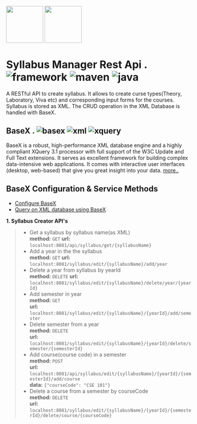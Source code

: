 <a href="https://spring.io/projects/spring-boot"><img src="https://spring.io/images/spring-initializr-4291cc0115eb104348717b82161a81de.svg" height="100px" /></a>
<a href="https://basex.org/"><img src="https://basex.org/images/basex.svg" height="100px" /></a>
<br>

# Syllabus Manager Rest Api . ![framework](https://img.shields.io/badge/spring--boot-2.2.2.RELEASE-green) ![maven](https://img.shields.io/badge/maven-3.6.0-orange)  ![java](https://img.shields.io/badge/java-8-blue) 
A RESTful API to create syllabus. It allows to create curse types(Theory, Laboratory, Viva etc) and corresponding input forms for the courses. Syllabus is stored as XML. The CRUD operation in the XML Database is handled with BaseX.

## BaseX . ![basex](https://img.shields.io/badge/basex-9.0-red) ![xml](https://img.shields.io/badge/-XML-red) ![xquery](https://img.shields.io/badge/XQuery-3.1-red)
BaseX is a robust, high-performance XML database engine and a highly compliant XQuery 3.1 processor with full support of the W3C Update and Full Text extensions. It serves as excellent framework for building complex data-intensive web applications.
It comes with interactive user interfaces (desktop, web-based) that give you great insight into your data. <a href="https://basex.org/">more..</a>

## BaseX Configuration & Service Methods
- <a href="https://github.com/kmtusher97/Syllabus-Manager-Rest-Api/blob/master/src/main/java/com/manager/syllabus/syllabus/configuration/BaseXConfiguration.java">Configure BaseX </a> 
- <a href="https://github.com/kmtusher97/Syllabus-Manager-Rest-Api/blob/master/src/main/java/com/manager/syllabus/syllabus/service/basex/BaseXServices.java">Query on XML database using BaseX</a> 


<b>1. Syllabus Creator API's</b>  
>- Get a syllabus by syllabus name(as XML)  
    **method:** `GET` 
    **url:** `localhost:8081/api/syllabus/get/{syllabusName}` 
>- Add a year in the the syllabus  
    **method:** `GET` 
    **url:** `localhost:8081/syllabus/edit/{syllabusName}/add/year` 
>- Delete a year from syllabus by yearId  
    **method:** `DELETE` 
    **url:** `localhost:8081/syllabus/edit/{syllabusName}/delete/year/{yearId}`
>- Add semester in year  
    **method:** `GET`   
    **url:** `localhost:8081/syllabus/edit/{syllabusName}/{yearId}/add/semester` 
>- Delete semester from a year  
    **method:** `DELETE`   
    **url:** `localhost:8081/syllabus/edit/{syllabusName}/{yearId}/delete/semester/{semesterId}`   
>- Add course(course code) in a semester  
    **method:** `POST`   
    **url:** `localhost:8081/api/syllabus/edit/{syllabusName}/{yearId}/{semesterId}/add/course`  
    **data:** `{"courseCode": "CSE 101"}`
>- Delete a course from a semester by courseCode    
    **method:** `DELETE`    
    **url:** `localhost:8081/syllabus/edit/{syllabusName}/{yearId}/{semesterId}/delete/course/{courseCode}` 

    
